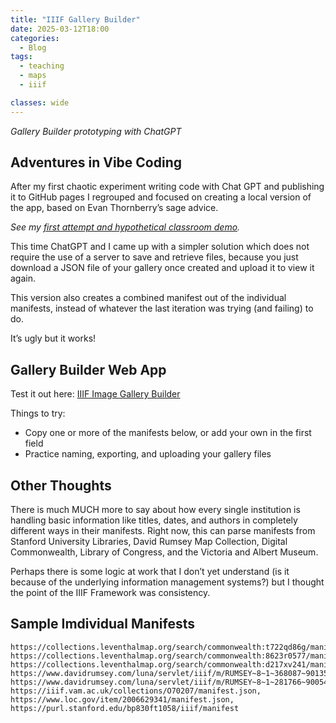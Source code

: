 ```yaml
---
title: "IIIF Gallery Builder"
date: 2025-03-12T18:00
categories:
  - Blog
tags:
  - teaching
  - maps
  - iiif

classes: wide
---
```

*Gallery Builder prototyping with ChatGPT*

## Adventures in Vibe Coding
After my first chaotic experiment writing code with Chat GPT and publishing it to GitHub pages I regrouped and focused on creating a local version of the app, based on Evan Thornberry’s sage advice.  

*See my [first attempt and hypothetical classroom demo](http://kristinalivlarsen.com/blog/mirador-gallery/).* 

This time ChatGPT and I came up with a simpler solution which does not require the use of a server to save and retrieve files, because you just download a JSON file of your gallery once created and upload it to view it again. 

This version also creates a combined manifest out of the individual manifests, instead of whatever the last iteration was trying (and failing) to do. 

It’s ugly but it works! 

## Gallery Builder Web App

Test it out here: [IIIF Image Gallery Builder](https://kristinallarsen.github.io/gallery-builder/)

Things to try:
- Copy one or more of the manifests below, or add your own in the first field
- Practice naming, exporting, and uploading your gallery files 

## Other Thoughts

There is much MUCH more to say about how every single institution is handling basic information like titles, dates, and authors in completely different ways in their manifests. Right now, this can parse manifests from Stanford University Libraries, David Rumsey Map Collection, Digital Commonwealth, Library of Congress, and the Victoria and Albert Museum. 
 
Perhaps there is some logic at work that I don’t yet understand (is it because of the underlying information management systems?) but I thought the point of the IIIF Framework was consistency. 

## Sample Imdividual Manifests

```
https://collections.leventhalmap.org/search/commonwealth:t722qd86g/manifest,
https://collections.leventhalmap.org/search/commonwealth:8623r0577/manifest,
https://collections.leventhalmap.org/search/commonwealth:d217xv241/manifest,
https://www.davidrumsey.com/luna/servlet/iiif/m/RUMSEY~8~1~368087~90135375/manifest,
https://www.davidrumsey.com/luna/servlet/iiif/m/RUMSEY~8~1~281766~90054435/manifest,
https://iiif.vam.ac.uk/collections/O70207/manifest.json,
https://www.loc.gov/item/2006629341/manifest.json,
https://purl.stanford.edu/bp830ft1058/iiif/manifest

```
